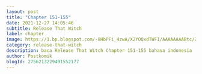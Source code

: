 ```yaml
---
layout: post 
title: "Chapter 151-155"
date: 2021-12-27 14:05:46
subtitle: Release That Witch
label: chapter
image: https://1.bp.blogspot.com/-8HbPFi_4zwA/X2YOQxdTWFI/AAAAAAAABtc/ZjC0JIX7L0U2HaOAmowwAI8VFU6UIeuVwCLcBGAsYHQ/s72-c/rtw-794747-eGILJ7Is.jpg
category: release-that-witch
description: baca Release That Witch Chapter 151-155 bahasa indonesia 
author: Postkomik
blogId: 2756213229491552177
---
```

